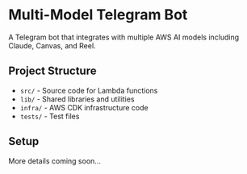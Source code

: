 # Multi-Model Telegram Bot

A Telegram bot that integrates with multiple AWS AI models including Claude, Canvas, and Reel.

## Project Structure

- `src/` - Source code for Lambda functions
- `lib/` - Shared libraries and utilities
- `infra/` - AWS CDK infrastructure code
- `tests/` - Test files

## Setup

More details coming soon...
